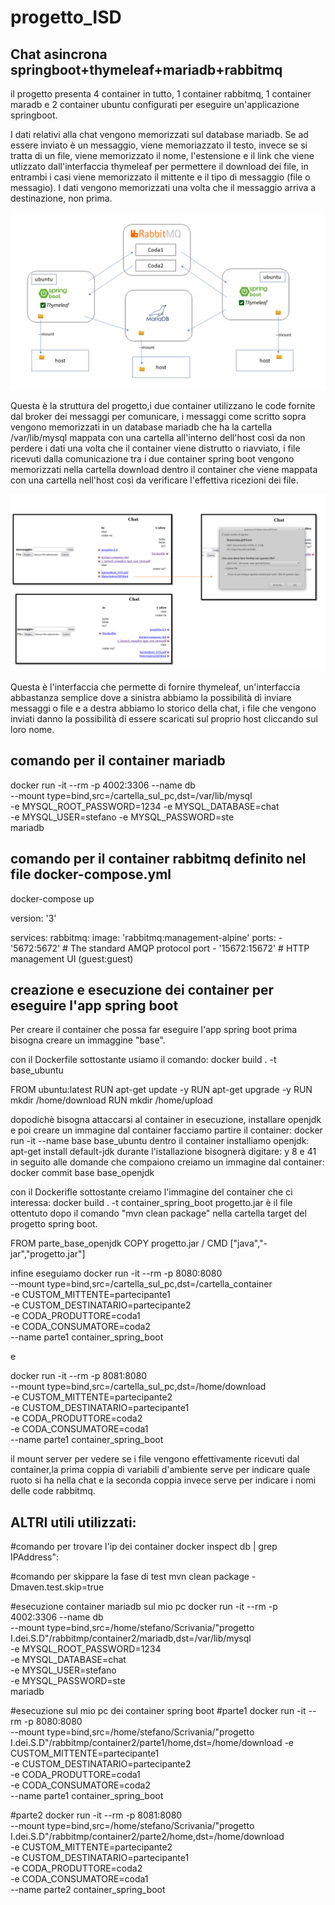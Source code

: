# progetto_ISD
## Chat asincrona springboot+thymeleaf+mariadb+rabbitmq
il progetto presenta 4 container in tutto, 1 container rabbitmq, 1 container maradb e 2 container ubuntu configurati per eseguire un'applicazione springboot.

I dati relativi alla chat vengono memorizzati sul database mariadb. Se ad essere inviato è un messaggio, viene memoriazzato il testo, invece se si tratta di un file, viene memorizzato il nome, l'estensione e il link che viene utlizzato dall'interfaccia thymeleaf per permettere il download dei file, in entrambi i casi viene memorizzato il mittente e il tipo di messaggio (file o messagio). I dati vengono memorizzati una volta che il messaggio arriva a destinazione, non prima.


![alt text](https://github.com/stefano-colombo/progetto_ISD/blob/main/immagini/struttura_progetto.png)

Questa è la struttura del progetto,i due container utilizzano le code fornite dal broker dei messaggi per comunicare, i messaggi come scritto sopra vengono memorizzati in un database mariadb che ha la cartella /var/lib/mysql mappata con una cartella all'interno dell'host così da non perdere i dati una volta che il container viene distrutto o riavviato, i file ricevuti dalla comunicazione tra i due container spring boot vengono memorizzati nella cartella download dentro il container che viene mappata con una cartella nell'host così da verificare l'effettiva ricezioni dei file.

![alt_text](https://github.com/stefano-colombo/progetto_ISD/blob/main/immagini/chat_spring_boot.png)

Questa è l'interfaccia che permette di fornire thymeleaf, un'interfaccia abbastanza semplice dove a sinistra abbiamo la possibilità di inviare messaggi o file e a destra abbiamo lo storico della chat, i file che vengono inviati danno la possibilità di essere scaricati sul proprio host cliccando sul loro nome.

## comando per il container mariadb
docker run -it  --rm -p 4002:3306 --name db \
--mount type=bind,src=/cartella_sul_pc,dst=/var/lib/mysql \
-e MYSQL_ROOT_PASSWORD=1234 -e MYSQL_DATABASE=chat \
-e MYSQL_USER=stefano -e MYSQL_PASSWORD=ste \
mariadb

## comando per il container rabbitmq definito nel file docker-compose.yml
docker-compose up

version: '3'  

services:
  rabbitmq:
    image: 'rabbitmq:management-alpine'
    ports:
      - '5672:5672'     # The standard AMQP protocol port
      - '15672:15672'   # HTTP management UI (guest:guest)


## creazione e esecuzione dei container per eseguire l'app spring boot
Per creare il container che possa far eseguire l'app spring boot prima bisogna creare un immaggine "base".

con il Dockerfile sottostante usiamo il comando: docker build . -t base_ubuntu

FROM ubuntu:latest
RUN apt-get update -y
RUN apt-get upgrade -y
RUN mkdir /home/download
RUN mkdir /home/upload

dopodichè bisogna attaccarsi al container in esecuzione, installare openjdk e poi creare un immagine dal container
facciamo partire il container: docker run -it --name base base_ubuntu
dentro il container installiamo openjdk: apt-get install default-jdk 
	durante l'istallazione bisognerà digitare: y 8 e 41 in seguito alle domande che compaiono
creiamo un immagine dal container: docker commit base base_openjdk

con il Dockerifle sottostante creiamo l'immagine del container che ci interessa: docker build . -t container_spring_boot
progetto.jar è il file ottentuto dopo il comando "mvn clean package" nella cartella target del progetto spring boot.


FROM parte_base_openjdk
COPY progetto.jar /
CMD ["java","-jar","progetto.jar"]

infine eseguiamo
docker run -it --rm -p 8080:8080  \
--mount type=bind,src=/cartella_sul_pc,dst=/cartella_container \
-e CUSTOM_MITTENTE=partecipante1 \
-e CUSTOM_DESTINATARIO=partecipante2 \
-e CODA_PRODUTTORE=coda1 \
-e CODA_CONSUMATORE=coda2 \
--name parte1 container_spring_boot

e

docker run -it --rm -p 8081:8080  \
--mount type=bind,src=/cartella_sul_pc,dst=/home/download \
-e CUSTOM_MITTENTE=partecipante2 \
-e CUSTOM_DESTINATARIO=partecipante1 \
-e CODA_PRODUTTORE=coda2 \
-e CODA_CONSUMATORE=coda1 \
--name parte1 container_spring_boot


il mount server per vedere se i file vengono effettivamente ricevuti dal container,la prima coppia di variabili d'ambiente serve per indicare quale ruoto si ha nella chat e la seconda coppia invece serve per indicare i nomi delle code rabbitmq.


## ALTRI utili utilizzati:

#comando per trovare l'ip dei container
docker inspect db | grep IPAddress\":

#comando per skippare la fase di test 
mvn clean package -Dmaven.test.skip=true

#esecuzione container mariadb sul mio pc
docker run -it  --rm -p 4002:3306 --name db \
--mount type=bind,src=/home/stefano/Scrivania/"progetto I.dei.S.D"/rabbitmp/container2/mariadb,dst=/var/lib/mysql \
-e MYSQL_ROOT_PASSWORD=1234 \
-e MYSQL_DATABASE=chat \
-e MYSQL_USER=stefano \
-e MYSQL_PASSWORD=ste \
mariadb

#esecuzione sul mio pc dei container spring boot
#parte1
docker run -it --rm -p 8080:8080 \
--mount type=bind,src=/home/stefano/Scrivania/"progetto I.dei.S.D"/rabbitmp/container2/parte1/home,dst=/home/download 
-e CUSTOM_MITTENTE=partecipante1 \
-e CUSTOM_DESTINATARIO=partecipante2 \
-e CODA_PRODUTTORE=coda1 \
-e CODA_CONSUMATORE=coda2 \
--name parte1 container_spring_boot


#parte2
docker run -it --rm -p 8081:8080 \
--mount type=bind,src=/home/stefano/Scrivania/"progetto I.dei.S.D"/rabbitmp/container2/parte2/home,dst=/home/download \
-e CUSTOM_MITTENTE=partecipante2 \
-e CUSTOM_DESTINATARIO=partecipante1 \
-e CODA_PRODUTTORE=coda2 \
-e CODA_CONSUMATORE=coda1 \
--name parte2 container_spring_boot



